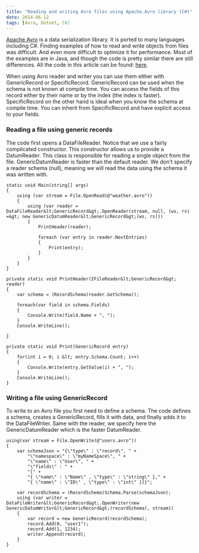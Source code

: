 ```yaml
---
title: "Reading and writing Avro files using Apache.Avro library (C#)"
date: 2014-06-12
tags: [Avro, Dotnet, C#]
---
```

<a href="https://github.com/apache/avro">Apache Avro</a> is a data
  serialization library. It is ported to many languages including C#. Finding examples of how to read and write objects from files was difficult. And even more difficult to optimize it for performance. Most of the examples are in Java, and though the code is pretty similar there are still differences. All the code in this article can be found: <a href="https://github.com/yanivru/AvroExamples">here</a>.

When using Avro reader and writer you can use them either with GenericRecord or SpecificRecord. GenericRecord can be used when the schema is not known at compile time. You can access the fields of this record either by their name or by the index (the index is faster). SpecificRecord on the other hand is ideal when you know the schema at compile time. You can inherit from SpecificRecord and have explicit access to your fields.

<h3>Reading a file using generic records</h3>
The code first opens a DataFileReader. Notice that we use a fairly complicated constructor. This constructor allows us to provide a DatumReader. This class is responsible for reading a single object from the file. GenericDatumReader is faster than the default reader. We don't specify a reader schema (null), meaning we will read the data using the schema it was written with.

    static void Main(string[] args)
    {
        using (var stream = File.OpenRead(@"weather.avro"))
        {
            using (var reader = DataFileReader&lt;GenericRecord&gt;.OpenReader(stream, null, (ws, rs) =&gt; new GenericDatumReader&lt;GenericRecord&gt;(ws, rs)))
            {
                PrintHeader(reader);
    
                foreach (var entry in reader.NextEntries)
                {
                    Print(entry);
                }
            }
        }
    }
  
    private static void PrintHeader(IFileReader&lt;GenericRecord&gt; reader)
    {
        var schema = (RecordSchema)reader.GetSchema();
    
        foreach(var field in schema.Fields)
        {
            Console.Write(field.Name + ", ");
        }
        Console.WriteLine();
    
    }
    
    private static void Print(GenericRecord entry)
    {
        for(int i = 0; i &lt; entry.Schema.Count; i++)
        {
            Console.Write(entry.GetValue(i) + ", ");
        }
        Console.WriteLine();
    }

<h3>Writing a file using GenericRecord</h3>
To write to an Avro file you first need to define a schema. The code defines a schema, creates a GenericRecord, fills it with data, and finally adds it to the DataFileWriter. Same with the reader, we specify here the GenericDatumReader which is the faster DatumReader.</div>

    using(var stream = File.OpenWrite(@"users.avro"))
    {
        var schemaJson = "{\"type\" : \"record\", " +
            "\"namespace\" : \"myNameSpace\", " +
            "\"name\" : \"User\", " +
            "\"fields\" : " +
            "[" +
            "{ \"name\" : \"Name\" , \"type\" : \"string\" }," +
            "{ \"name\" : \"ID\" , \"type\" : \"int\" }]}";
    
        var recordSchema = (RecordSchema)Schema.Parse(schemaJson);
        using (var writer = DataFileWriter&lt;GenericRecord&gt;.OpenWriter(new GenericDatumWriter&lt;GenericRecord&gt;(recordSchema), stream))
        {
            var record = new GenericRecord(recordSchema);
            record.Add(0, "user1");
            record.Add(1, 1234);
            writer.Append(record);
        }
    }
